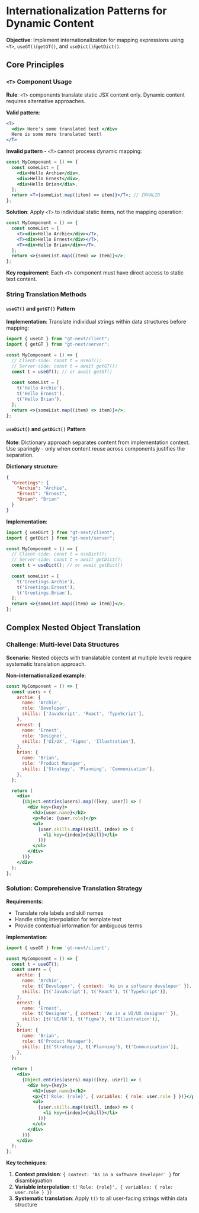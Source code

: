 # Internationalization Patterns for Dynamic Content

**Objective**: Implement internationalization for mapping expressions using `<T>`, `useGT()`/`getGT()`, and `useDict()`/`getDict()`.

## Core Principles

### `<T>` Component Usage

**Rule**: `<T>` components translate static JSX content only. Dynamic content requires alternative approaches.

**Valid pattern**:
```jsx
<T>
  <div> Here's some translated text </div>
  Here is some more translated text!
</T>
```

**Invalid pattern** - `<T>` cannot process dynamic mapping:
```jsx
const MyComponent = () => {
  const someList = [
    <div>Hello Archie</div>,
    <div>Hello Ernest</div>,
    <div>Hello Brian</div>,
  ];
  return <T>{someList.map((item) => item)}</T>; // INVALID
};
```

**Solution**: Apply `<T>` to individual static items, not the mapping operation:
```jsx
const MyComponent = () => {
  const someList = [
    <T><div>Hello Archie</div></T>,
    <T><div>Hello Ernest</div></T>,
    <T><div>Hello Brian</div></T>,
  ];
  return <>{someList.map((item) => item)}</>;
};
```

**Key requirement**: Each `<T>` component must have direct access to static text content.

### String Translation Methods

#### `useGT()` and `getGT()` Pattern

**Implementation**: Translate individual strings within data structures before mapping:

```jsx
import { useGT } from "gt-next/client";
import { getGT } from "gt-next/server";

const MyComponent = () => {
  // Client-side: const t = useGT();
  // Server-side: const t = await getGT();
  const t = useGT(); // or await getGT()
  
  const someList = [
    t('Hello Archie'),
    t('Hello Ernest'),
    t('Hello Brian'),
  ];
  return <>{someList.map((item) => item)}</>;
};
```

#### `useDict()` and `getDict()` Pattern

**Note**: Dictionary approach separates content from implementation context. Use sparingly - only when content reuse across components justifies the separation.

**Dictionary structure**:
```json
{
  "Greetings": {
    "Archie": "Archie",
    "Ernest": "Ernest", 
    "Brian": "Brian"
  }
}
```

**Implementation**:
```jsx
import { useDict } from "gt-next/client";
import { getDict } from "gt-next/server";

const MyComponent = () => {
  // Client-side: const t = useDict();
  // Server-side: const t = await getDict();
  const t = useDict(); // or await getDict()
  
  const someList = [
    t('Greetings.Archie'),
    t('Greetings.Ernest'),
    t('Greetings.Brian'),
  ];
  return <>{someList.map((item) => item)}</>;
};
```

## Complex Nested Object Translation

### Challenge: Multi-level Data Structures

**Scenario**: Nested objects with translatable content at multiple levels require systematic translation approach.

**Non-internationalized example**:
```jsx
const MyComponent = () => {
  const users = {
    archie: {
      name: 'Archie',
      role: 'Developer',
      skills: ['JavaScript', 'React', 'TypeScript'],
    },
    ernest: {
      name: 'Ernest', 
      role: 'Designer',
      skills: ['UI/UX', 'Figma', 'Illustration'],
    },
    brian: {
      name: 'Brian',
      role: 'Product Manager', 
      skills: ['Strategy', 'Planning', 'Communication'],
    },
  };

  return (
    <div>
      {Object.entries(users).map(([key, user]) => (
        <div key={key}>
          <h2>{user.name}</h2>
          <p>Role: {user.role}</p>
          <ul>
            {user.skills.map((skill, index) => (
              <li key={index}>{skill}</li>
            ))}
          </ul>
        </div>
      ))}
    </div>
  );
};
```

### Solution: Comprehensive Translation Strategy

**Requirements**:
- Translate role labels and skill names
- Handle string interpolation for template text
- Provide contextual information for ambiguous terms

**Implementation**:
```jsx
import { useGT } from 'gt-next/client';

const MyComponent = () => {
  const t = useGT();
  const users = {
    archie: {
      name: 'Archie',
      role: t('Developer', { context: 'As in a software developer' }),
      skills: [t('JavaScript'), t('React'), t('TypeScript')],
    },
    ernest: {
      name: 'Ernest',
      role: t('Designer', { context: 'As in a UI/UX designer' }),
      skills: [t('UI/UX'), t('Figma'), t('Illustration')],
    },
    brian: {
      name: 'Brian',
      role: t('Product Manager'),
      skills: [t('Strategy'), t('Planning'), t('Communication')],
    },
  };
  
  return (
    <div>
      {Object.entries(users).map(([key, user]) => (
        <div key={key}>
          <h2>{user.name}</h2>
          <p>{t('Role: {role}', { variables: { role: user.role } })}</p>
          <ul>
            {user.skills.map((skill, index) => (
              <li key={index}>{skill}</li>
            ))}
          </ul>
        </div>
      ))}
    </div>
  );
};
```

**Key techniques**:
1. **Context provision**: `{ context: 'As in a software developer' }` for disambiguation
2. **Variable interpolation**: `t('Role: {role}', { variables: { role: user.role } })`
3. **Systematic translation**: Apply `t()` to all user-facing strings within data structure
